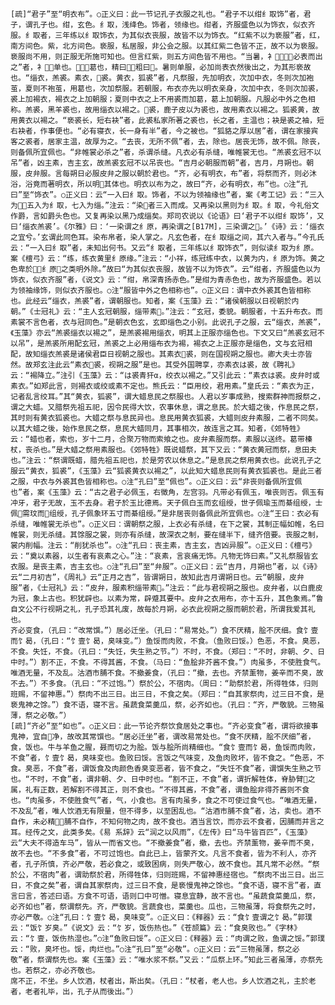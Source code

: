 <!-- { "loadSidebar": true } -->
    [疏]“君子”至“明衣布”。○正义曰：此一节记孔子衣服之礼也。“君子不以绀纟取饰”者，君子，谓孔子也。绀，玄色。纟取，浅绛色。饰者，领缘也。绀者，齐服盛色以为饰衣，似衣齐服。纟取者，三年练以纟取饰衣，为其似衣丧服，故皆不以为饰衣。“红紫不以为亵服”者，红，南方间色。紫，北方间色。亵服，私居服，非公会之服。以其红紫二色皆不正，故不以为亵服。亵服尚不用，则正服无所施可知也。但言红紫，则五方间色皆不用也。“当暑，衤，必表而出之”者，衤，单也。，葛也，精曰，粗曰。暑则单服，必加尚表衣然後出之，为其形亵故也。“缁衣，羔裘。素衣，裘。黄衣，狐裘”者，凡祭服，先加明衣，次加中衣，冬则次加袍茧，夏则不袍茧，用葛也，次加祭服。若朝服，布衣亦先以明衣亲身，次加中衣，冬则次加裘，裘上加裼衣，裼衣之上加朝服；夏则中衣之上不用裘而加葛，葛上加朝服。凡服必中外之色相称。羔裘，黑羊裘也，故用缁衣以裼之。裘，鹿子皮以为裘也，故用素衣以裼之。狐裘黄，故用黄衣以裼之。“亵裘长，短右袂”者，此裘私家所著之裘也，长之者，主温也；袂是裘之袖，短右袂者，作事便也。“必有寝衣，长一身有半”者，今之被也。“狐貉之厚以居”者，谓在家接宾客之裘者，居家主温，故厚为之。“去丧，无所不佩”者，去，除也。居丧无饰，故不佩。除丧，则备佩所宜佩也。“非帷裳必杀之”者，杀谓杀缝。凡衣必有杀缝，唯帷裳无也。“羔裘玄冠不以吊”者，凶主素，吉主玄，故羔裘玄冠不以吊丧也。“吉月必朝服而朝”者，吉月，月朔也。朝服，皮弁服。言每朔日必服皮弁之服以朝於君也。“齐，必有明衣，布”者，将祭而齐，则必沐浴，浴竟而著明衣，所以明其体也。明衣以布为之，故曰“齐，必有明衣，布”也。○注“孔曰”至“饰衣”。○正义曰：云“一入曰纟取。饰者，不以为领袖缘也”者，案《考工记》云：“三入为，五入为纟取，七入为缁。”注云：“染者三入而成。又再染以黑则为纟取。纟取，今礼俗文作爵，言如爵头色也。又复再染以黑乃成缁矣。郑司农说以《论语》曰‘君子不以绀纟取饰’，又曰‘缁衣羔裘’。《尔雅》曰：‘一染谓之纟原，再染谓之[B17M]，三染谓之。’《诗》云：‘缁衣之宜兮。’玄谓此同色耳。染布帛者，染人掌之。凡玄色者，在纟取缁之间，其六入者与。”今孔氏云：“一入曰纟取”者，未知出何书。又云“纟取者，三年练以纟取饰衣”，则似读纟取为纟原。案《檀弓》云：“练，练衣黄里纟原缘。”注云：“小祥，练冠练中衣，以黄为内，纟原为饰。黄之色卑於，纟原之类明外除。”故曰“为其似衣丧服，故皆不以为饰衣”。云“绀者，齐服盛色以为饰衣，似衣齐服”者，《说文》云：“绀，帛深青扬赤色。”是绀为青赤色也，故为齐服盛色。若以为领袖缘饰，则似衣齐服也。○注“服皆中外之色相称也”。○正义曰：谓中衣外裘其色皆相称也。此经云“缁衣，羔裘”者，谓朝服也。知者，案《玉藻》云：“诸侯朝服以日视朝於内朝。”《士冠礼》云：“主人玄冠朝服，缁带素。”注云：“玄冠，委貌。朝服者，十五升布衣。而素裳不言色者，衣与冠同色。”是朝衣色玄，玄即缁色之小别。此说孔子之服，云“缁衣，羔裘”，《玉藻》亦云“羔裘缁衣以裼之”，是羔裘裼用缁衣，明其上正服亦缁色也。下文又曰“羔裘玄冠不以吊”，是羔裘所用配玄冠，羔裘之上必用缁布衣为裼，裼衣之上正服亦是缁色，文与玄冠相配，故知缁衣羔裘是诸侯君臣日视朝之服也。其素衣裘，则在国视朔之服也。卿大夫士亦皆然。故郑玄注此云“素衣裘，视朔之服”是也。其受外国聘享，亦素衣は裘，故《聘礼》云：“裼降立。”注引《玉藻》云：“は裘青犴α，绞衣以裼之。”又引此云：“素衣は裘。皮弁时或素衣。”如郑此言，则裼衣或绞或素不定也。熊氏云：“臣用绞，君用素。”皇氏云：“素衣为正，记者乱言绞耳。”其“黄衣，狐裘”，谓大蜡息民之祭服也。人君以岁事成熟，搜索群神而报祭之，谓之大蜡。又腊祭先祖五祀，因令民得大饮，农事休息，谓之息民。於大蜡之後，作息民之祭，其时则有黄衣狐裘也。大蜡之祭与息民异也。息民用黄衣狐裘，大蜡则皮弁素服，二者不同矣。以其大蜡之後，始作息民之祭，息民大蜡同月，其事相次，故连言之耳。知者，《郊特牲》云：“蜡也者，索也，岁十二月，合聚万物而索飨之也。皮弁素服而祭。素服以送终。葛带榛杖，丧杀也。”是大蜡之祭用素服也。《郊特牲》既说蜡祭，其下又云：“黄衣黄冠而祭，息田夫也。”注云：“祭谓既蜡，腊先祖五祀也，於是劳农以休息之。”是息民之祭用黄衣也。此说孔子之服云“黄衣，狐裘”，《玉藻》云“狐裘黄衣以裼之”，以此知大蜡息民则有黄衣狐裘也。是此三者之服，中衣与外裘其色皆相称也。○注“孔曰”至“佩也”。○正义曰：云“非丧则备佩所宜佩也”者，案《玉藻》云：“古之君子必佩玉，右徵角，左宫羽。凡带必有佩玉，唯丧则否。佩玉有冲牙，君子无故，玉不去身。君子於玉比德焉。天子佩白玉而玄组绶，世子佩瑜玉而綦组绶，士佩需玟而组绶，孔子佩象环五寸而綦组绶。”是非居丧则备佩此所宜佩也。○注“王曰：衣必有杀缝，唯帷裳无杀也”。○正义曰：谓朝祭之服，上衣必有杀缝，在下之裳，其制正幅如帷，名曰帷裳，则无杀缝。其馀服之裳，则亦有杀缝，故深衣之制，要在缝半下，缝齐倍要。丧服之制，裳内削幅。注云：“削犹杀也”。○注“孔曰：丧主素，吉主玄，吉凶异服”。○正义曰：《檀弓》云：“奠以素器，以生者有哀素之心。”注：“哀素，言哀痛无饰。凡物无饰曰素。”又礼祭服皆玄衣服。是丧主素，吉主玄也。○注“孔曰”至“弁服”。○正义曰：云“吉月，月朔也”者，以《诗》云“二月初吉”，《周礼》云“正月之吉”，皆谓朔日，故知此吉月谓朔日也。云“朝服，皮弁服”者，《士冠礼》云：“皮弁，服素积缁带素。”注云：“此与君视朔之服也。皮弁者，以白鹿皮为冠，象上古也。积犹辟也。以素为常，辟蹙其要中。皮弁之衣用布，亦十五升，其色象焉。”鲁自文公不行视朔之礼，孔子恐其礼废，故每於月朔，必衣此视朔之服而朝於君，所谓我爱其礼也。
    齐必变食，（孔曰：“改常馔。”）居必迁坐。（孔曰：“易常处。”）食不厌精，脍不厌细。食饣壹而饣曷，（孔曰：“饣壹饣曷，臭味变。”）鱼馁而肉败，不食。（鱼败曰馁。）色恶，不食。臭恶，不食。失饪，不食。（孔曰：“失饪，失生熟之节。”）不时，不食。（郑曰：“不时，非朝、夕、日中时。”）割不正，不食。不得其酱，不食。（马曰：“鱼脍非芥酱不食。”）肉虽多，不使胜食气。唯酒无量，不及乱。沽酒市脯不食。不撤姜食，（孔曰：“撤，去也。齐禁薰物，姜辛而不臭，故不去。”）不多食。（孔曰：“不过饱。”）祭於公，不宿肉。（周曰：“助祭於君，所得牲体，归则班赐，不留神惠。”）祭肉不出三日。出三日，不食之矣。（郑曰：“自其家祭肉，过三日不食，是亵鬼神之馀。”）食不语，寝不言。虽蔬食菜羹瓜，祭，必齐如也。（孔曰：“齐，严敬貌。三物虽薄，祭之必敬。”）
    [疏]“齐必”至“如也”。○正义曰：此一节论齐祭饮食居处之事也。“齐必变食”者，谓将欲接事鬼神，宜自净，故改其常馔也。“居必迁坐”者，谓改易常处也。“食不厌精，脍不厌细”者，食，饭也。牛与羊鱼之腥，聂而切之为脍。饭与脍所尚精细也。“食饣壹而饣曷，鱼馁而肉败，不食”者，饣壹饣曷，臭味变也。鱼败曰馁。言饭之气味变，及鱼肉败坏，皆不食之。“色恶，不食。臭恶，不食”者，谓饭食及肉颜色香臭变恶者，皆不食之，“失饪不食”者，谓馔失生熟之节也。“不时，不食”者，谓非朝、夕、日中时也。“割不正，不食”者，谓折解牲体，脊胁臂之属，礼有正数，若解割不得其正，则不食也。“不得其酱，不食”者，谓鱼脍非得芥酱则不食也。“肉虽多，不使胜食气”者，气，小食也。言有肉虽多，食之不可使过食气也。“唯酒无量，不及乱”者，唯人饮酒无有限量，但不得多，以至困乱也。“沽酒市脯不食”者，沽，卖也。酒不自作，未必精；脯不自作，不知何物之肉，故不食也。酒当言饮，而亦云不食者，因脯而并言之耳。经传之文，此类多矣。《易 系辞》云“润之以风雨”，《左传》曰“马牛皆百匹”，《玉藻》云“大夫不得造车马”，皆从一而省文也。“不撤姜食”者，撤，去也。齐禁薰物，姜辛而不臭，故不去也。“不多食”者，不可过饱也。自此已上，皆蒙齐文。凡言不食者，皆为不利人，亦齐者，孔子所慎，齐必严敬，若必食之，或致困病，则失严敬心，故不食也。其凡常不必然。“祭於公，不宿肉”者，谓助祭於君，所得牲体，归则班赐，不留神惠经宿也。“祭肉不出三日。出三日，不食之矣”者，谓自其家祭肉，过三日不食，是亵慢鬼神之馀也。“食不语，寝不言”者，直言曰言，答述曰语。方食不可语，语则口中可憎。寝息宜静，故不言也。“虽蔬食菜羹瓜，祭，必齐如也”者，祭谓祭先。齐，严敬貌。言蔬食也，菜羹也。瓜也，三物虽薄，将食祭先之时，亦必严敬。○注“孔曰：饣壹饣曷，臭味变”。○正义曰：《释器》云：“食饣壹谓之饣曷。”郭璞云：“饭饣岁臭。”《说文》云：“饣岁，饭伤热也。”《苍颉篇》云：“食臭败也。”《字林》云：“饣壹，饭伤热湿也。”○注“鱼败曰馁”。○正义曰：《释器》云：“肉谓之败，鱼谓之馁。”郭璞云：“败，臭坏也。馁，肉烂也。”○注“孔曰”至“必敬”。○正义曰：云“三物虽薄，祭之必敬”者，祭谓祭先也。案《玉藻》云：“唯水浆不祭。”又云：“瓜祭上环。”知此三者虽薄，亦祭先也。若祭之，亦必齐敬也。
    席不正，不坐。乡人饮酒，杖者出，斯出矣。（孔曰：“杖者，老人也。乡人饮酒之礼，主於老者，老者礼毕，出，孔子从而後出。”）
